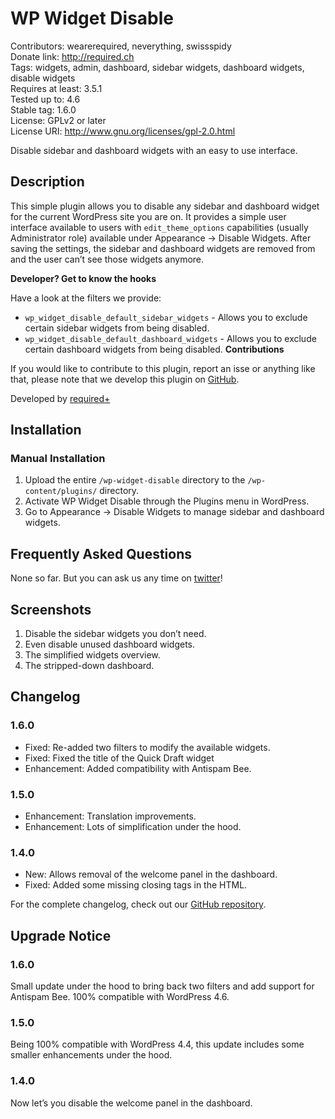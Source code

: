 # WP Widget Disable #
Contributors:      wearerequired, neverything, swissspidy  
Donate link:       http://required.ch  
Tags:              widgets, admin, dashboard, sidebar widgets, dashboard widgets, disable widgets  
Requires at least: 3.5.1  
Tested up to:      4.6  
Stable tag:        1.6.0  
License:           GPLv2 or later  
License URI:       http://www.gnu.org/licenses/gpl-2.0.html  

Disable sidebar and dashboard widgets with an easy to use interface.

## Description
This simple plugin allows you to disable any sidebar and dashboard widget for the current WordPress site you are on. It provides a simple user interface available to users with `edit_theme_options` capabilities (usually Administrator role) available under Appearance -> Disable Widgets.
After saving the settings, the sidebar and dashboard widgets are removed from and the user can’t see those widgets anymore.

**Developer? Get to know the hooks**

Have a look at the filters we provide:

* `wp_widget_disable_default_sidebar_widgets` - Allows you to exclude certain sidebar widgets from being disabled.
* `wp_widget_disable_default_dashboard_widgets` - Allows you to exclude certain dashboard widgets from being disabled.
**Contributions**

If you would like to contribute to this plugin, report an isse or anything like that, please note that we develop this plugin on [GitHub](https://github.com/wearerequired/WP-Widget-Disable).

Developed by [required+](http://required.ch/ "Team of experienced web professionals from Switzerland & Germany")

## Installation

### Manual Installation

1. Upload the entire `/wp-widget-disable` directory to the `/wp-content/plugins/` directory.
2. Activate WP Widget Disable through the Plugins menu in WordPress.
3. Go to Appearance -> Disable Widgets to manage sidebar and dashboard widgets.

## Frequently Asked Questions

None so far. But you can ask us any time on [twitter](https://twitter.com/wearerequired)!

## Screenshots

1. Disable the sidebar widgets you don’t need.
2. Even disable unused dashboard widgets.
3. The simplified widgets overview.
4. The stripped-down dashboard.

## Changelog

### 1.6.0
* Fixed: Re-added two filters to modify the available widgets.
* Fixed: Fixed the title of the Quick Draft widget
* Enhancement: Added compatibility with Antispam Bee.

### 1.5.0
* Enhancement: Translation improvements.
* Enhancement: Lots of simplification under the hood.

### 1.4.0
* New: Allows removal of the welcome panel in the dashboard.
* Fixed: Added some missing closing tags in the HTML.

For the complete changelog, check out our [GitHub repository](https://github.com/wearerequired/WP-Widget-Disable).

## Upgrade Notice

### 1.6.0
Small update under the hood to bring back two filters and add support for Antispam Bee. 100% compatible with WordPress 4.6.

### 1.5.0
Being 100% compatible with WordPress 4.4, this update includes some smaller enhancements under the hood.

### 1.4.0
Now let’s you disable the welcome panel in the dashboard.
